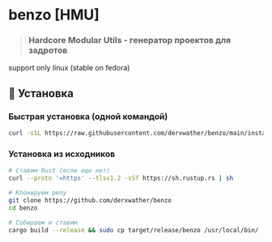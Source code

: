 # benzo [HMU]
>### Hardcore Modular Utils - генератор проектов для задротов
 support only linux (stable on fedora)

## 🚀 Установка

### Быстрая установка (одной командой)
```bash
curl -sSL https://raw.githubusercontent.com/derxwather/benzo/main/install.sh | bash
```

### Установка из исходников
```bash
# Ставим Rust (если еще нет)
curl --proto '=https' --tlsv1.2 -sSf https://sh.rustup.rs | sh

# Клонируем репу
git clone https://github.com/derxwather/benzo
cd benzo

# Собираем и ставим
cargo build --release && sudo cp target/release/benzo /usr/local/bin/
```
